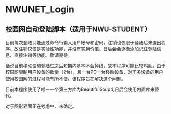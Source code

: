 # NWUNET_Login

## 校园网自动登陆脚本（适用于NWU-STUDENT）

目前每次登陆只能通过命令行输入用户帐号和密码，注销也仅限于登陆后未退出程序。故注销仅仅是实验性功能，并没有实用价值。日后会会逐渐添加记住登陆信息、直接注销等功能。敬请期待。

话说目前移动设施登陆过之后短期内基本不会掉线，故本程序可能比较鸡肋。由于校园网限制用户设备的数量（2台），且一台PC一台移动设备，对于多设备的用户使用校园网的过程可能有所不便。该程序旨在解决这个问题。

目前本程序使用了唯一一个第三方库为BeautifulSoup4,日后会使用内置库来替代。

对于图形界面正在考虑中，未确定。
